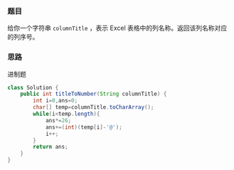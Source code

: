 ### 题目

给你一个字符串 `columnTitle` ，表示 Excel 表格中的列名称。返回该列名称对应的列序号。

### 思路

进制题

```java
class Solution {
    public int titleToNumber(String columnTitle) {
        int i=0,ans=0;
        char[] temp=columnTitle.toCharArray();
        while(i<temp.length){
            ans*=26;
            ans+=(int)(temp[i]-'@');
            i++;
        }
        return ans;
    }
}
```

